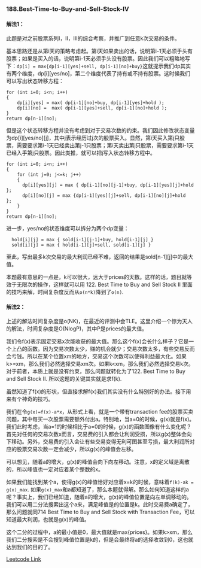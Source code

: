 ### 188.Best-Time-to-Buy-and-Sell-Stock-IV

#### 解法1：

此题是对之前股票系列I，II，III的综合考察，并推广到任意k次交易的条件。

基本思路还是从第i天的策略考虑起。第i天如果卖出的话，说明第i-1天必须手头有股票；如果是买入的话，说明第i-1天必须手头没有股票。因此我们可以粗略地写下：```dp[i] = max{dp[i-1][yes]+sell, dp[i-1][no]+buy}```这就提示我们dp其实有两个维度，dp[i][yes/no]，第二个维度代表了持有或不持有股票。这时候我们可以写出状态转移方程：
```
for (int i=0; i<n; i++)
{
    dp[i][yes] = max( dp[i-1][no]+buy, dp[i-1][yes]+hold );
    dp[i][no] =  max( dp[i-1][yes]+sell, dp[i-1][no]+hold );
}
return dp[n-1][no];
```
但是这个状态转移方程并没有考虑到对于交易次数的约束。我们因此修改状态变量为dp[i][yes/no][j]，其中j表示经历过j次的股票买入。显然，第i天买入第j只股票，需要要求第i-1天已经卖出第j-1只股票；第i天卖出第j只股票，需要要求第i-1天已经入手第j只股票。因此类推，就可以把j写入状态转移方程中。
```
for (int i=0; i<n; i++)
{
    for (int j=0; j<=k; j++)
    {
      dp[i][yes][j] = max { dp[i-1][no][j-1]+buy, dp[i-1][yes][j]+hold };
      dp[i][no][j] = max {dp[i-1][yes][j]+sell, dp[i-1][no][j]+hold  };
    }
}
return dp[n-1][no];
```
进一步，yes/no的状态维度可以拆分为两个dp变量：
```
  hold[i][j] = max { sold[i-1][j-1]+buy, hold[i-1][j] }
  sold[i][j] = max { hold[i-1][j]+sell, sold[i-1][j] }
```
至此，写出最多k次交易的最大利润已经不难，返回的结果是sold[n-1][j]中的最大值。

本题最有意思的一点是，k可以很大，远大于prices的天数。这样的话，题目就等效于无限次的操作，这样就可以用 122. Best Time to Buy and Sell Stock II
里面的技巧来解，时间复杂度反而从```o(n*k)```降到了```o(n)```.

#### 解法2：
上述的解法时间复杂度是o(NK)，在最近的评测中会TLE。这里介绍一个惊为天人的解法，时间复杂度是O(NlogP)，其中P是prices的最大值。

我们令f(x)表示固定交易x次能收获的最大值。那么这个f(x)会长什么样子？它是一个上凸的函数。因为交易次数太少，赚的机会就少；交易次数太多，有些交易反而会亏钱。所以在某个位置xm的地方，交易这个次数可以使得利益最大化。如果k>=xm，那么我们必然选择交易xm次。如果k<xm，那么我们必然选择交易k次。对于前者，本质上就是没有约束，那么问题就转化为了122. Best Time to Buy and Sell Stock II. 所以这题的关键其实就是求f(k).

虽然知道了f(x)的形状，但直接求解f(x)我们其实没有什么特别好的办法。接下用来有个神奇的技巧。

我们在令```g(x)=f(x)-a*x```，从形式上看，就是一个带有transaction fee的股票买卖问题，其中每买一次股票需要额外付出a。特别地，当a=0的时候，g(x)就是f(x)。我们此时考虑，当a=1的时候相比于a=0的时候，g(x)的函数图像有什么变化呢？首先对任何的交易次数x而言，交易费的引入都会让利润受损，所以g(x)整体会向下移动。另外，交易费的引入会让有些交易变得无利可图甚至亏损，最大利润所对应的股票交易次数一定会减少，所以g(x)的峰值会左移。

可以想见，随着a的增大，g(x)的峰值会向下向左移动。注意，x的定义域是离散的，所以峰值也一定对应着某个整数的x。

如果我们能找到某个a，使得g(x)的峰值恰好对应着x=k的时候，意味着```f(k)-ak = g(x)_max```. 如果```g(x)_max```和a都知道了，那么本题就得解。那么如何知道这样的a呢？事实上，我们已经知道，随着a的增大，g(x)的峰值位置是向左单调移动的。我们可以用二分法搜索出这个a来，满足峰值是的位置是k。此时交易费a确定了，那么问题就同714	Best Time to Buy and Sell Stock with Transaction Fee，可以知道最大利润，也就是g(x)的峰值。

这个二分的过程中，a的最小值是0，最大值就是max{prices}。如果k>xm，那么我们二分搜索是不会搜到峰值位置是k的，但是会最终将a的选择收敛到0，这也就达到我们的目的了。


[Leetcode Link](https://leetcode.com/problems/best-time-to-buy-and-sell-stock-iv)
